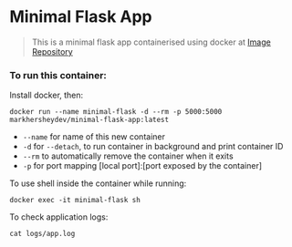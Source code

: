 # Minimal Flask App

> This is a minimal flask app containerised using docker at [Image Repository](https://hub.docker.com/repository/docker/markhersheydev/minimal-flask-app)

### To run this container:

Install docker, then:

```
docker run --name minimal-flask -d --rm -p 5000:5000 markhersheydev/minimal-flask-app:latest
```
- `--name` for name of this new container
- `-d` for `--detach`, to run container in background and print container ID
- `--rm` to automatically remove the container when it exits
- `-p` for port mapping [local port]:[port exposed by the container]


To use shell inside the container while running:
```
docker exec -it minimal-flask sh
```

To check application logs:
```
cat logs/app.log
```
